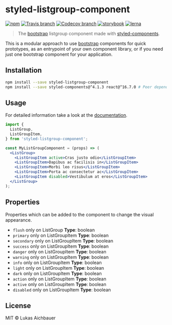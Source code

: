 # styled-listgroup-component

[![npm](https://img.shields.io/npm/v/styled-listgroup-component.svg?style=flat-square)](https://www.npmjs.com/package/styled-listgroup-component)
[![Travis branch](https://img.shields.io/travis/aichbauer/styled-bootstrap-components/master.svg?style=flat-square)](https://travis-ci.org/aichbauer/styled-bootstrap-components)
[![Codecov branch](https://img.shields.io/codecov/c/github/aichbauer/styled-bootstrap-components/master.svg?style=flat-square)](https://codecov.io/gh/aichbauer/styled-bootstrap-components)
[![storybook](https://img.shields.io/badge/docs%20with-storybook-f1618c.svg?style=flat-square)](https://aichbauer.github.io/styled-bootstrap-components)
[![lerna](https://img.shields.io/badge/maintained%20with-lerna-cc00ff.svg?style=flat-square)](https://lernajs.io/)

> The [bootstrap](https://getbootstrap.com) listgroup component made with [styled-components](https://styled-components.com).

This is a modular approach to use [bootstrap](https://getbootstrap.com)
components for quick prototypes, as an entrypoint of your own component
library, or if you need just one bootstrap component for your application.

## Installation

```sh
npm install --save styled-listgroup-component
npm install --save styled-components@^4.1.3 react@^16.7.0 # Peer dependencies
```

## Usage

For detailed information take a look at the [documentation](https://aichbauer.github.io/styled-bootstrap-components).

```jsx
import {
  ListGroup,
  ListGroupItem,
} from 'styled-listgroup-component';

const MyListGroupComponent = (props) => (
  <ListGroup>
    <ListGroupItem active>Cras justo odio</ListGroupItem>
    <ListGroupItem>Dapibus ac facilisis in</ListGroupItem>
    <ListGroupItem>Morbi leo risus</ListGroupItem>
    <ListGroupItem>Porta ac consectetur ac</ListGroupItem>
    <ListGroupItem disabled>Vestibulum at eros</ListGroupItem>
  </ListGroup>
);
```

## Properties

Properties which can be added to the component to change the visual appearance.

* `flush` only on ListGroup **Type**: boolean
* `primary` only on ListGroupItem **Type**: boolean
* `secondary` only on ListGroupItem **Type**: boolean
* `success` only on ListGroupItem **Type**: boolean
* `danger` only on ListGroupItem **Type**: boolean
* `warning` only on ListGroupItem **Type**: boolean
* `info` only on ListGroupItem **Type**: boolean
* `light` only on ListGroupItem **Type**: boolean
* `dark` only on ListGroupItem **Type**: boolean
* `action` only on ListGroupItem **Type**: boolean
* `active` only on ListGroupItem **Type**: boolean
* `disabled` only on ListGroupItem **Type**: boolean

## License

MIT © Lukas Aichbauer
